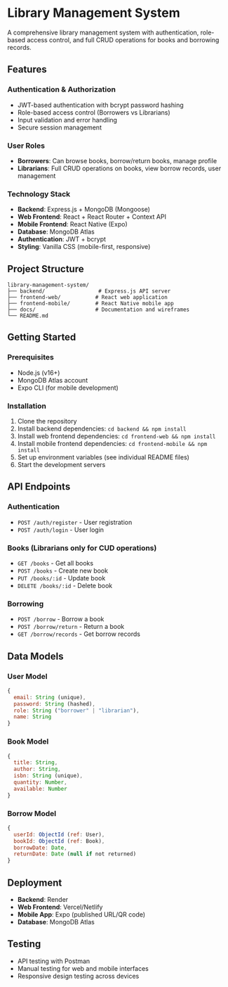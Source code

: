 <!-- @format -->

# Library Management System

A comprehensive library management system with authentication, role-based access control, and full CRUD operations for books and borrowing records.

## Features

### Authentication & Authorization

- JWT-based authentication with bcrypt password hashing
- Role-based access control (Borrowers vs Librarians)
- Input validation and error handling
- Secure session management

### User Roles

- **Borrowers**: Can browse books, borrow/return books, manage profile
- **Librarians**: Full CRUD operations on books, view borrow records, user management

### Technology Stack

- **Backend**: Express.js + MongoDB (Mongoose)
- **Web Frontend**: React + React Router + Context API
- **Mobile Frontend**: React Native (Expo)
- **Database**: MongoDB Atlas
- **Authentication**: JWT + bcrypt
- **Styling**: Vanilla CSS (mobile-first, responsive)

## Project Structure

```
library-management-system/
├── backend/                 # Express.js API server
├── frontend-web/           # React web application
├── frontend-mobile/        # React Native mobile app
├── docs/                   # Documentation and wireframes
└── README.md
```

## Getting Started

### Prerequisites

- Node.js (v16+)
- MongoDB Atlas account
- Expo CLI (for mobile development)

### Installation

1. Clone the repository
2. Install backend dependencies: `cd backend && npm install`
3. Install web frontend dependencies: `cd frontend-web && npm install`
4. Install mobile frontend dependencies: `cd frontend-mobile && npm install`
5. Set up environment variables (see individual README files)
6. Start the development servers

## API Endpoints

### Authentication

- `POST /auth/register` - User registration
- `POST /auth/login` - User login

### Books (Librarians only for CUD operations)

- `GET /books` - Get all books
- `POST /books` - Create new book
- `PUT /books/:id` - Update book
- `DELETE /books/:id` - Delete book

### Borrowing

- `POST /borrow` - Borrow a book
- `POST /borrow/return` - Return a book
- `GET /borrow/records` - Get borrow records

## Data Models

### User Model

```javascript
{
  email: String (unique),
  password: String (hashed),
  role: String ("borrower" | "librarian"),
  name: String
}
```

### Book Model

```javascript
{
  title: String,
  author: String,
  isbn: String (unique),
  quantity: Number,
  available: Number
}
```

### Borrow Model

```javascript
{
  userId: ObjectId (ref: User),
  bookId: ObjectId (ref: Book),
  borrowDate: Date,
  returnDate: Date (null if not returned)
}
```

## Deployment

- **Backend**: Render
- **Web Frontend**: Vercel/Netlify
- **Mobile App**: Expo (published URL/QR code)
- **Database**: MongoDB Atlas

## Testing

- API testing with Postman
- Manual testing for web and mobile interfaces
- Responsive design testing across devices
